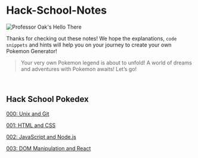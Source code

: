 # Hack-School-Notes

<img src=https://i.ytimg.com/vi/zGZxE017zFM/maxresdefault.jpg alt="Professor Oak's Hello There" align=center>

Thanks for checking out these notes! We hope the explanations, `code snippets` and hints will help you on your journey to create your own Pokemon Generator!

> Your very own Pokemon legend is about to unfold!
> A world of dreams and adventures with Pokemon awaits! Let’s go!

<br>

## Hack School Pokedex

<a href="https://github.com/emchin/Hack-School-Notes/blob/master/000:%20Unix%20and%20Git.md">000: Unix and Git</a>

<a href="https://github.com/emchin/Hack-School-Notes/blob/master/001:%20HTML%20and%20CSS.md">001: HTML and CSS</a>

<a href="https://github.com/emchin/Hack-School-Notes/blob/master/002:%20Javascript%20and%20Node.js.md">002: JavaScript and Node.js</a>

<a href="https://github.com/emchin/Hack-School-Notes/blob/master/003:%20DOM%20and%20Javascript.md">003: DOM Manipulation and React</a>

